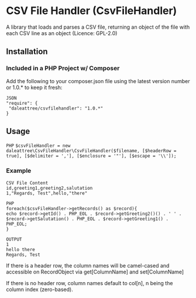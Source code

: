 CSV File Handler (CsvFileHandler)
=================================

A library that loads and parses a CSV file, returning an object of the file with each CSV line as an object (Licence: GPL-2.0)

<h2>Installation</h2>

<h3>Included in a PHP Project w/ Composer</h3>

Add the following to your composer.json file using the latest version number or 1.0.* to keep it fresh:

```JSON```<br/>
```"require": {```<br/>
``` "daleattree/csvfilehandler": "1.0.*"```<br/>
```}```

<h2>Usage</h2>

```PHP```
```$csvFileHandler = new daleattree\CsvFileHandler\CsvFileHandler($filename, [$headerRow = true], [$delimiter = ','], [$enclosure = '"'], [$escape = '\\']);```

<h3>Example</h3>

```CSV File Content```<br/>
```id,greeting1,greeting2,salutation```<br/>
```1,"Regards, Test",hello,"there"```<br/>

```PHP```<br/>
```foreach($csvFileHandler->getRecords() as $record){```<br/>
```echo $record->getId() . PHP_EOL . $record->getGreeting2()() . ' ' . $record->getSalutation() . PHP_EOL . $record->getGreeting1() . PHP_EOL;```<br/>
```}```<br/>

```OUTPUT```<br/>
```1```<br/>
```hello there```<br/>
```Regards, Test```<br/>

<p>If there is a header row, the column names will be camel-cased and accessible on RecordObject via get[ColumnName] and set[ColumnName]</p>
<p>If there is no header row, column names default to col[n], n being the column index (zero-based).</p>
<p></p>